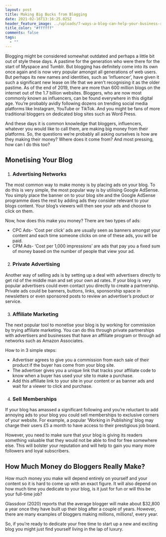 ```yaml
---
layout: post
title: Making Big Bucks from Blogging
date: 2021-02-16T13:16:25.025Z
header_feature_image: ../uploads/7-ways-a-blog-can-help-your-business-right-now-5f3c06b9eb24e-760x400.png
title_color: "#ffffff"
comments: false
tags:
  - ""
---
```

Blogging might be considered somewhat outdated and perhaps a little bit out of style these days. A pastime for the generation who were there for the start of Myspace and Tumblr.
But blogging has definitely come into its own once again and is now very popular amongst all generations of web users. But perhaps its new names and identities, such as ‘influencer’, have given it such a significant new lease on life that we aren’t recognising it as the older pastime. As of the end of 2019, there are more than 600 million blogs on the internet out of the 1.7 billion websites. 
Bloggers, who are now most commonly known as influencers, can be found everywhere in this digital age. You’re probably avidly following dozens on trending social media platforms like Instagram, YouTube or TikTok. And you might be fans of more traditional bloggers on dedicated blog sites such as Word Press. 

And these days it is common knowledge that bloggers, influencers, whatever you would like to call them, are making big money from their platforms. 
So, the questions we’re probably all asking ourselves is how are they making their money? Where does it come from? And most pressing, how can I do this too? 

## Monetising Your Blog

1. ### Advertising Networks 

The most common way to make money is by placing ads on your blog.
To do this is very simple, the most popular way is by utilising Google AdSense. You simply place the banner on to your blog site and the Google AdSense programme does the rest by adding ads they consider relevant to your blogs content. Your blog’s viewers will then see your ads and choose to click on them.

Now, how does this make you money?
There are two types of ads:

* CPC Ads- ‘Cost per click’ ads are usually seen as banners amongst your content and each time someone clicks on one of these ads, you will be paid. 
* CPM Ads- ‘Cost per 1,000 impressions’ are ads that pay you a fixed sum of money based on the number of people that view your ad. 

2. ### Private Advertising 

Another way of selling ads is by setting up a deal with advertisers directly to get rid of the middle man and set your own ad rates. If your blog is very popular advertisers could even contact you directly to create a partnership. 
Private ads could be banners, buttons, links, sponsorship space in newsletters or even sponsored posts to review an advertiser’s product or service. 

3. ### Affiliate Marketing 

The next popular tool to monetise your blog is by working for commission by trying affiliate marketing. You can do this through private partnerships with advertisers and businesses that have an affiliate program or through ad networks such as Amazon Associates. 

How to in 3 simple steps:

* Advertiser agrees to give you a commission from each sale of their product if the buyer has come from your blog site.
* The advertiser gives you a unique link that tracks your affiliate code to know when a buyer has used your site to make a purchase. 
* Add this affiliate link to your site in your content or as banner ads and wait for a viewer to click and purchase. 

4. ### Sell Memberships 

If your blog has amassed a significant following and you’re reluctant to add annoying ads to your blog you could sell memberships to exclusive corners of your website. For example, a popular ‘Working in Publishing’ blog may charge their users £5 a month to have access to their prestigious job board.  

However, you need to make sure that your blog is giving its readers something valuable that they would not be able to find for free somewhere else. This will bolster your reputation and will help to gain you many more followers and loyal subscribers. 

## How Much Money do Bloggers Really Make?

How much money you make will depend entirely on yourself and your content so it is hard to come up with an exact figure. It will also depend on how much time you dedicate to your blog, is it just for fun or will this be your full-time job? 

Glassdoor (2020) reports that the average blogger will make about $32,800 a year once they have built up their blog after a couple of years. However, there are many examples of bloggers making millions, millions!, every year. 

So, if you’re ready to dedicate your free time to start up a new and exciting blog you might just find yourself living in the lap of luxury.